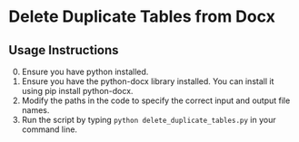# Delete Duplicate Tables from Docx

## Usage Instructions

0. Ensure you have python installed.
1. Ensure you have the python-docx library installed. You can install it using pip install python-docx.
2. Modify the paths in the code to specify the correct input and output file names.
3. Run the script by typing `python delete_duplicate_tables.py` in your command line.
